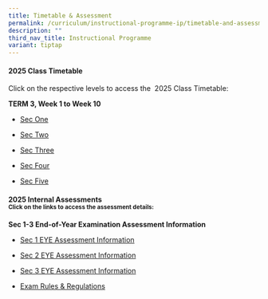 ```yaml
---
title: Timetable & Assessment
permalink: /curriculum/instructional-programme-ip/timetable-and-assessment/
description: ""
third_nav_title: Instructional Programme
variant: tiptap
---
```

<h4>2025 Class Timetable</h4>
<p>Click on the respective levels to access the&nbsp; 2025 Class Timetable:</p>
<p><strong>TERM 3, Week 1 to Week 10</strong>
</p>
<ul>
<li>
<p><a href="https://drive.google.com/file/d/1_kcTZ189K4sayr1b0_nip2_j54rQlw5e/view?usp=sharing" class="XqQF9c" rel="noopener noreferrer nofollow" target="_blank"><u>Sec One</u></a>
</p>
</li>
<li>
<p><a href="https://drive.google.com/file/d/1IMj9yU-AVJ3SCCf2OpKb5GjBb64uym0C/view?usp=sharing" class="XqQF9c" rel="noopener noreferrer nofollow" target="_blank"><u>Sec Two</u></a>
</p>
</li>
<li>
<p><a href="https://drive.google.com/file/d/191Wq6Uet9rGA83gWC3IIJWwgHmiFrNh9/view?usp=sharing" class="XqQF9c" rel="noopener noreferrer nofollow" target="_blank"><u>Sec Three</u></a>
</p>
</li>
<li>
<p><a href="https://drive.google.com/file/d/17oIKtLNc4ogsjDvQ6eBvQaBbtGyVuiiH/view?usp=sharing" class="XqQF9c" rel="noopener noreferrer nofollow" target="_blank"><u>Sec Four</u></a>
</p>
</li>
<li>
<p><a href="https://drive.google.com/file/d/14sQ4rlt91fCJslA9d4OPHd6qSPvh_9np/view?usp=sharing" class="XqQF9c" rel="noopener noreferrer nofollow" target="_blank"><u>Sec Five</u></a>
</p>
</li>
</ul>
<h4><strong>2025 Internal Assessments</strong><br><sup>Click on the links to access the assessment details:</sup></h4>
<p><strong>Sec 1-3 End-of-Year Examination Assessment Information</strong>
</p>
<ul data-tight="true" class="tight">
<li>
<p><a href="https://docs.google.com/document/d/11I_BmGH0YWcFzYrLsJ9EZQhMdWm_gUU4ZPOWxJFkf_M/edit?tab=t.0#heading=h.vajyvsgbu8yz" rel="noopener nofollow" target="_blank">Sec 1 EYE Assessment Information</a>
</p>
</li>
<li>
<p><a href="https://docs.google.com/document/d/1u2SfZKQf45uc4_UGkOXfuSirlvTSxpQIeIVz_ttJthY/edit?tab=t.0#heading=h.iuhw32v5cfx5" rel="noopener nofollow" target="_blank">Sec 2 EYE Assessment Information</a>
</p>
</li>
<li>
<p><a href="https://docs.google.com/document/d/1ffIclbbvSph5ApgL84ry8aOPyb9Q4SXNAUkmxUhGN2s/edit?tab=t.0#heading=h.9b8776vy4pcs" rel="noopener nofollow" target="_blank">Sec 3 EYE Assessment Information</a>
</p>
</li>
<li>
<p><a href="/files/WA &amp; MA/2025/SKSS_Exam_Rules___Regulations.pdf" rel="noopener nofollow" target="_blank">Exam Rules &amp; Regulations</a>
</p>
<p></p>
<p></p>
</li>
</ul>
<p></p>
<p>
<br>
</p>
